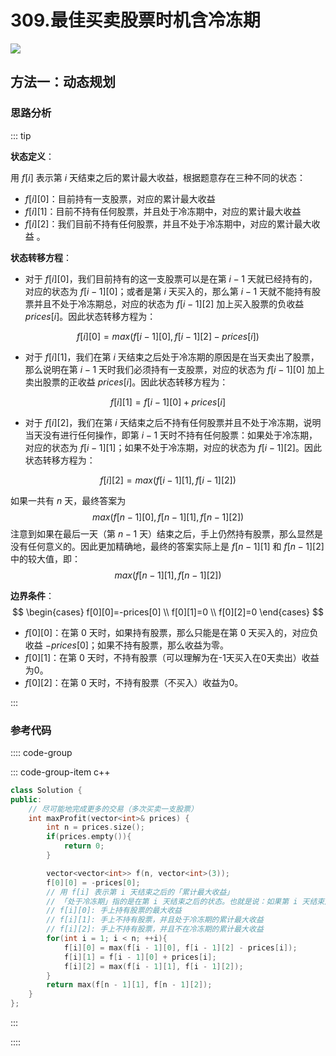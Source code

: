 # 309.最佳买卖股票时机含冷冻期

![](https://cdn.jsdelivr.net/gh/River-Cold/pictureBed/vuepress-blog/solution/leetcode/LeetCode-hot-topic-HOT-100/309.png)

## 方法一：动态规划

### 思路分析

::: tip

**状态定义**：

用 $f[i]$ 表示第 $i$ 天结束之后的累计最大收益，根据题意存在三种不同的状态：

- $f[i][0]$：目前持有一支股票，对应的累计最大收益
- $f[i][1]$：目前不持有任何股票，并且处于冷冻期中，对应的累计最大收益
- $f[i][2]$：我们目前不持有任何股票，并且不处于冷冻期中，对应的累计最大收益 。

**状态转移方程**：

- 对于 $f[i][0]$，我们目前持有的这一支股票可以是在第 $i-1$ 天就已经持有的，对应的状态为 $f[i-1][0]$；或者是第 $i$ 天买入的，那么第 $i-1$ 天就不能持有股票并且不处于冷冻期总，对应的状态为 $f[i-1][2]$ 加上买入股票的负收益 $prices[i]$。因此状态转移方程为：

$$
f[i][0]=max(f[i-1][0],f[i-1][2]-prices[i])
$$

- 对于 $f[i][1]$，我们在第 $i$ 天结束之后处于冷冻期的原因是在当天卖出了股票，那么说明在第 $i−1$ 天时我们必须持有一支股票，对应的状态为 $f[i−1][0]$ 加上卖出股票的正收益 $prices[i]$。因此状态转移方程为：

$$
f[i][1]=f[i-1][0]+prices[i]
$$

- 对于 $f[i][2]$，我们在第 $i$ 天结束之后不持有任何股票并且不处于冷冻期，说明当天没有进行任何操作，即第 $i−1$ 天时不持有任何股票：如果处于冷冻期，对应的状态为 $f[i−1][1]$；如果不处于冷冻期，对应的状态为 $f[i−1][2]$。因此状态转移方程为：

$$
f[i][2]=max(f[i-1][1],f[i-1][2])
$$

如果一共有 $n$ 天，最终答案为
$$
max(f[n-1][0], f[n-1][1], f[n-1][2])
$$
注意到如果在最后一天（第 $n−1$ 天）结束之后，手上仍然持有股票，那么显然是没有任何意义的。因此更加精确地，最终的答案实际上是 $f[n−1][1$] 和 $f[n−1][2]$ 中的较大值，即：
$$
max(f[n-1][1],f[n-1][2])
$$

**边界条件**：
$$
\begin{cases}
f[0][0]=-prices[0] \\
f[0][1]=0 \\
f[0][2]=0
\end{cases}
$$

- $f[0][0]$：在第 0 天时，如果持有股票，那么只能是在第 0 天买入的，对应负收益 $−prices[0]$；如果不持有股票，那么收益为零。
- $f[0][1]$：在第 0 天时，不持有股票（可以理解为在-1天买入在0天卖出）收益为0。
- $f[0][2]$：在第 0 天时，不持有股票（不买入）收益为0。

:::

### 参考代码

:::: code-group

::: code-group-item c++

```cpp
class Solution {
public:
    // 尽可能地完成更多的交易（多次买卖一支股票）
    int maxProfit(vector<int>& prices) {
        int n = prices.size();
        if(prices.empty()){
            return 0;
        }     

        vector<vector<int>> f(n, vector<int>(3));
        f[0][0] = -prices[0];
        // 用 f[i] 表示第 i 天结束之后的「累计最大收益」
        // 「处于冷冻期」指的是在第 i 天结束之后的状态。也就是说：如果第 i 天结束之后处于冷冻期，那么第 i+1 天无法买入股票。
        // f[i][0]: 手上持有股票的最大收益
        // f[i][1]: 手上不持有股票，并且处于冷冻期的累计最大收益
        // f[i][2]: 手上不持有股票，并且不在冷冻期的累计最大收益
        for(int i = 1; i < n; ++i){
            f[i][0] = max(f[i - 1][0], f[i - 1][2] - prices[i]);
            f[i][1] = f[i - 1][0] + prices[i];
            f[i][2] = max(f[i - 1][1], f[i - 1][2]);
        }
        return max(f[n - 1][1], f[n - 1][2]);
    }
};
```

:::

::::